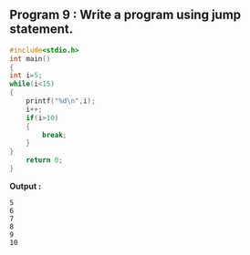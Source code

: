 ## Program 9 : Write a program using jump statement.
```C
#include<stdio.h>
int main()
{
int i=5;
while(i<15)
{
	printf("%d\n",i);
	i++;
	if(i>10)
	{
		break;
	}
}
	return 0;
}
```
**Output :**
```
5
6
7
8
9
10
```
